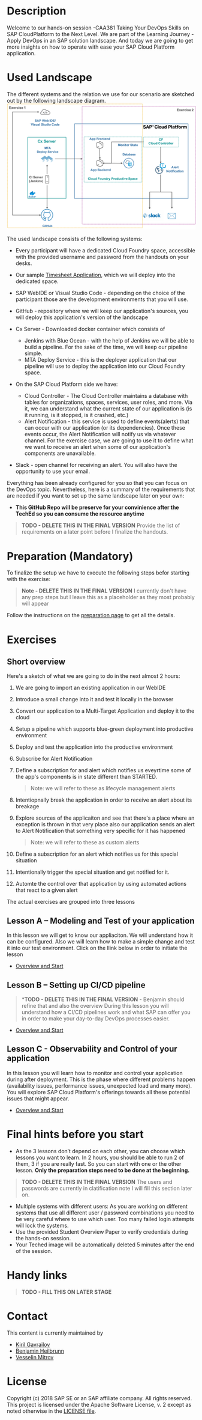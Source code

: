 # Description
Welcome to our hands-on session -CAA381 Taking Your DevOps Skills on SAP CloudPlatform to the Next Level. We are part of the Learning Journey - Apply DevOps in an SAP solution landscape. And today we are going to get more insights on how to operate with ease your SAP Cloud Platform application. 

# Used Landscape 

The different systems and the relation we use for our scenario are sketched out by the following landscape diagram.
![System Setup](images/system_setup_.png)

The used landscape consists of the following systems:

* Every participant will have a dedicated Cloud Foundry space, accessible with the provided username and password from the handouts on your desks.
* Our sample [Timesheet Application](https://github.wdf.sap.corp/MA/teched2019-caa381), which we will deploy into the dedicated space.
* SAP WebIDE or Visual Studio Code - depending on the choice of the participant those are the development environments that you will use.
* GitHub - repository where we will keep our application's sources, you will deploy this application's version of the landscape
* Cx Server - Downloaded docker container which consists of
    * Jenkins with Blue Ocean - with the help of Jenkins we will be able to build a pipeline. For the sake of the time, we will keep our pipeline simple.
    * MTA Deploy Service - this is the deployer application that our pipeline will use to deploy the application into our Cloud Foundry space.

* On the SAP Cloud Platform side we have:
    * Cloud Controller - The Cloud Controller maintains a database with tables for organizations, spaces, services, user roles, and more. Via it, we can understand what the current state of our application is (is it running, is it stopped, is it crashed, etc.)
    * Alert Notification - this service is used to define events(alerts) that can occur with our application (or its dependencies). Once these events occur, the Alert Notification will notify us via whatever channel. For the exercise case, we are going to use it to define what we want to receive an alert when some of our application's components are unavailable.
   
* Slack - open channel for receiving an alert. You will also have the opportunity to use your email.

Everything has been already configured for you so that you can focus on the DevOps topic. Nevertheless, here is a summary of the requirements that are needed if you want to set up the same landscape later on your own:

* **This GitHub Repo will be preserve for your convinience after the TechEd so you can consume the resource anytime**

> **TODO - DELETE THIS IN THE FINAL VERSION** Provide the list of requirements on a later point before I finalize the handouts.

# Preparation (Mandatory)
To finalize the setup we have to execute the following steps befor starting with the exercise:

> **Note - DELETE THIS IN THE FINAL VERSION** I currently don't have any prep steps but I leave this as a placeholder as they most probably will appear

Follow the instructions on the [preparation page](prep/README.md) to get all the details. 

# Exercises

## Short overview
Here's a sketch of what we are going to do in the next almost 2 hours:
1. We are going to import an existing application in our WebIDE 
2. Introduce a small change into it and test it locally in the browser
3. Convert our application to a Multi-Target Application and deploy it to the cloud
4. Setup a pipeline which supports blue-green deployment into productive environment
5. Deploy and test the application into the productive environment
6. Subscribe for Alert Notification
7. Define a subscription for and alert which notifies us eveyrtime some of the app's components is in state different than STARTED.
    > Note: we will refer to these as lifecycle management alerts

8. Intentiopnally break the application in order to receive an alert about its breakage
9. Explore sources of the applicaiton and see that there's a place where an exception is thrown in that very place also our application sends an alert to Alert Notification that something very specific for it has happened
    > Note: we will refer to these as custom alerts

10. Define a subscription for an alert which notifies us for this special situation
11. Intentionally trigger the special situation and get notified for it.
12. Automte the control over that application by using automated actions that react to a given alert

The actual exercises are grouped into three lessons

## Lesson A – Modeling and Test of your application
In this lesson we will get to know our appliaciton. We will understand how it can be configured. Also we will learn how to make a simple change and test it into our test environment. Click on the llink below in order to initiate the lesson

* [Overview and Start](overviews/A/README.md)

## Lesson B – Setting up CI/CD pipeline
>***TODO - DELETE THIS IN THE FINAL VERSION** - Benjamin should refine that and also the overview
During this lesson you will understand how a CI/CD pipelines work and what SAP can offer you in order to make your day-to-day DevOps processes easier.
* [Overview and Start](overviews/B/README.md)

## Lesson C - Observability and Control of your application
In this lesson you will learn how to monitor and control your application during after deployment. This is the phase where different problems happen (availability issues, performance issues, unexpected load and many more). You will explore SAP Cloud Platform's offerings towards all these potential issues that might appear.
* [Overview and Start](overviews/C/README.md)


# Final hints before you start

* As the 3 lessons don’t depend on each other, you can choose which lessons you want to learn. In 2 hours, you should be able to run 2 of them, 3 if you are really fast. So you can start with one or the other lesson. **Only the preparation steps need to be done at the beginning.**

> **TODO - DELETE THIS IN THE FINAL VERSION** The users and passwords are currently in clatification note I will fill this section later on.

* Multiple systems with different users: As you are working on different systems that use all different user / password combinations you need to be very careful where to use which user. Too many failed login attempts will lock the systems. 
* Use the provided Student Overview Paper to verify credentials during the hands-on session.
* Your Teched image will be automatically deleted 5 minutes after the end of the session.

# Handy links
> **TODO - FILL THIS ON LATER STAGE**

# Contact
This content is currently maintained by 
* [Kiril Gavrailov](mailto:k.gavrailov@sap.com)
* [Benjamin Heilbrunn](mailto:benjamin.heilbrunn@sap.com)
* [Vesselin Mitrov](mailto:vesselin.mitrov@sap.com)

# License
Copyright (c) 2018 SAP SE or an SAP affiliate company. All rights reserved.
This project is licensed under the Apache Software License, v. 2 except as noted otherwise in the [LICENSE file](LICENSE.txt).
